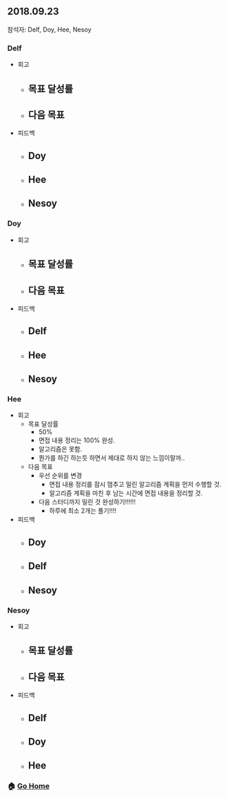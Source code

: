 ## 2018.09.23
참석자: Delf, Doy, Hee, Nesoy

### Delf
- 회고
  - 목표 달성률
    -
  - 다음 목표
    -
- 피드백
  - Doy
    -
  - Hee
    -
  - Nesoy
    -

### Doy
- 회고
  - 목표 달성률
    -
  - 다음 목표
    -
- 피드백
  - Delf
    -
  - Hee
    -
  - Nesoy
    -

### Hee
- 회고
  - 목표 달성률
    - 50%
    - 면접 내용 정리는 100% 완성.
    - 알고리즘은 못함.
    - 뭔가를 하긴 하는듯 하면서 제대로 하지 않는 느낌이랄까..
  - 다음 목표
    - 우선 순위를 변경
      - 면접 내용 정리를 잠시 멈추고 밀린 알고리즘 계획을 먼저 수행할 것.
      - 알고리즘 계획을 마친 후 남는 시간에 면접 내용을 정리할 것.
    - 다음 스터디까지 밀린 것 완성하기!!!!!!
      - 하루에 최소 2개는 풀기!!!!
- 피드백
  - Doy
    -
  - Delf
    -
  - Nesoy
    -

### Nesoy
- 회고
  - 목표 달성률
    -
  - 다음 목표
    -
- 피드백
  - Delf
    -
  - Doy
    -
  - Hee
    -

### :house: [Go Home](https://github.com/T-WWL/WWL)
